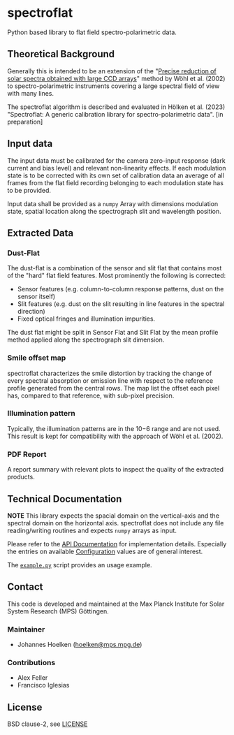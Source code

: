 # spectroflat
Python based library to flat field spectro-polarimetric data.

## Theoretical Background 
Generally this is intended to be an extension of the
"[Precise reduction of solar spectra obtained with large CCD arrays](https://www.aanda.org/articles/aa/pdf/2002/42/aa2154.pdf)"
method by Wöhl et al. (2002) to spectro-polarimetric instruments covering a large spectral field of view with many lines.

The spectroflat algorithm is described and evaluated in 
Hölken et al. (2023) "Spectroflat: A generic calibration library for spectro-polarimetric data". [in preparation] 

## Input data 
The input data must be calibrated for the camera zero-input response (dark current and bias level) and 
relevant non-linearity effects. If each modulation state is to be corrected with its own set of calibration data 
an average of all frames from the flat field recording belonging to each modulation state has to be provided. 

Input data shall be provided as a `numpy` Array with dimensions modulation state, spatial location 
along the spectrograph slit and wavelength position. 

## Extracted Data

### Dust-Flat
The dust-flat is a combination of the sensor and slit flat that 
contains most of the "hard" flat field features.
Most prominently the following is corrected:
- Sensor features (e.g. column-to-column response patterns, dust on the sensor itself)
- Slit features (e.g. dust on the slit resulting in line features in the spectral direction)
- Fixed optical fringes and illumination impurities.

The dust flat might be split in Sensor Flat and Slit Flat by the mean profile method applied along 
the spectrograph slit dimension. 

### Smile offset map
spectroflat characterizes the smile distortion by tracking the change of every spectral absorption or emission 
line with respect to the reference profile generated from the central rows. The map list the offset each pixel 
has, compared to that reference, with sub-pixel precision.  

### Illumination pattern
Typically, the illumination patterns are in the 10−6 range and are not used.  
This result is kept for compatibility with the approach of Wöhl et al. (2002).

### PDF Report
A report summary with relevant plots to inspect the quality of the extracted products. 

## Technical Documentation

**NOTE** This library expects the spacial domain on the vertical-axis and
the spectral domain on the horizontal axis. 
spectroflat does not include any file reading/writing routines and expects `numpy` arrays as input. 

Please refer to the  [API Documentation](https://hoelken.pages.gwdg.de/spectroflat/doc/spectroflat/) for 
implementation details. 
Especially the entries on available 
[Configuration](https://hoelken.pages.gwdg.de/spectroflat/doc/spectroflat/base/config.html) values 
are of general interest. 

The [`example.py`](example.py) script provides an usage example. 

## Contact
This code is developed and maintained at the Max Planck Institute for 
Solar System Research (MPS) Göttingen.

### Maintainer 
- Johannes Hoelken ([hoelken@mps.mpg.de](mailto:hoelken@mps.mpg.de))

### Contributions
- Alex Feller 
- Francisco Iglesias

## License
BSD clause-2, see [LICENSE](LICENSE)